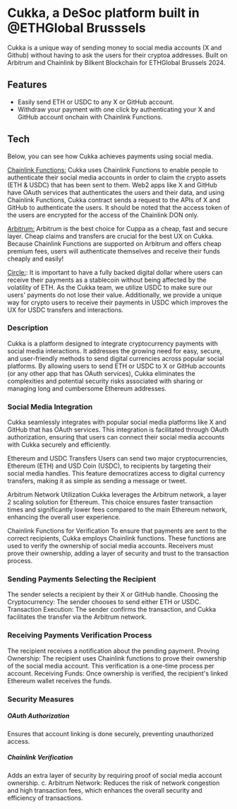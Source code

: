 # Cukka, a DeSoc platform built in @ETHGlobal Brusssels

Cukka is a unique way of sending money to social media accounts (X and Github) without having to ask the users for their cryptoa addresses. Built on Arbitrum and Chainlink by Bilkent Blockchain for ETHGlobal Brussels 2024.

## Features
- Easily send ETH or USDC to any X or GitHub account.
- Withdraw your payment with one click by authenticating your X and GitHub account onchain with Chainlink Functions.

## Tech
Below, you can see how Cukka achieves payments using social media.

[Chainlink Functions:](https://docs.chain.link/chainlink-functions) Cukka uses Chainlink Functions to enable people to authenticate their social media accounts in order to claim the crypto assets (ETH & USDC) that has been sent to them. Web2 apps like X and GitHub have OAuth services that authenticates the users and their data, and using Chainlink Functions, Cukka contract sends a request to the APIs of X and GitHub to authenticate the users. It should be noted that the access token of the users are encrypted for the access of the Chainlink DON only.

[Arbitrum:](https://docs.arbitrum.io/welcome/get-started) Arbitrum is the best choice for Cuppa as a cheap, fast and secure layer. Cheap claims and transfers are crucial for the best UX on Cukka. Because Chainlink Functions are supported on Arbitrum and offers cheap premium fees, users will authenticate themselves and receive their funds cheaply and easily!

[Circle:](https://www.circle.com/en/usdc): It is important to have a fully backed digital dollar where users can receive their payments as a stablecoin without being affected by the volatility of ETH. As the Cukka team, we utilize USDC to make sure our users' payments do not lose their value. Additionally, we provide a unique way for crypto users to receive their payments in USDC which improves the UX for USDC transfers and interactions.

### Description

Cukka is a platform designed to integrate cryptocurrency payments with social media interactions. It addresses the growing need for easy, secure, and user-friendly methods to send digital currencies across popular social platforms. By allowing users to send ETH or USDC to X or GitHub accounts (or any other app that has OAuth services), Cukka eliminates the complexities and potential security risks associated with sharing or managing long and cumbersome Ethereum addresses.

### Social Media Integration
Cukka seamlessly integrates with popular social media platforms like X and GitHub that has OAuth services. This integration is facilitated through OAuth authorization, ensuring that users can connect their social media accounts with Cukka securely and efficiently.

Ethereum and USDC Transfers Users can send two major cryptocurrencies, Ethereum (ETH) and USD Coin (USDC), to recipients by targeting their social media handles. This feature democratizes access to digital currency transfers, making it as simple as sending a message or tweet.

Arbitrum Network Utilization Cukka leverages the Arbitrum network, a layer 2 scaling solution for Ethereum. This choice ensures faster transaction times and significantly lower fees compared to the main Ethereum network, enhancing the overall user experience. 

Chainlink Functions for Verification To ensure that payments are sent to the correct recipients, Cukka employs Chainlink functions. These functions are used to verify the ownership of social media accounts. Receivers must prove their ownership, adding a layer of security and trust to the transaction process.

### Sending Payments Selecting the Recipient
The sender selects a recipient by their X or GitHub handle. Choosing the Cryptocurrency: The sender chooses to send either ETH or USDC. Transaction Execution: The sender confirms the transaction, and Cukka facilitates the transfer via the Arbitrum network.

### Receiving Payments Verification Process
The recipient receives a notification about the pending payment. Proving Ownership: The recipient uses Chainlink functions to prove their ownership of the social media account. This verification is a one-time process per account. Receiving Funds: Once ownership is verified, the recipient's linked Ethereum wallet receives the funds.

### Security Measures 

##### OAuth Authorization
Ensures that account linking is done securely, preventing unauthorized access.
##### Chainlink Verification
Adds an extra layer of security by requiring proof of social media account ownership. c. Arbitrum Network: Reduces the risk of network congestion and high transaction fees, which enhances the overall security and efficiency of transactions.
